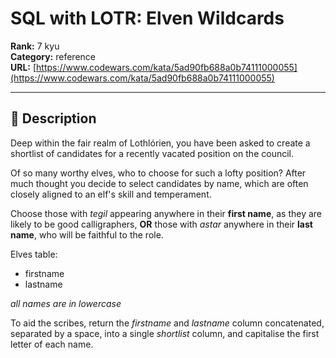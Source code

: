 # SQL with LOTR: Elven Wildcards

**Rank:** 7 kyu  
**Category:** reference  
**URL:** [https://www.codewars.com/kata/5ad90fb688a0b74111000055](https://www.codewars.com/kata/5ad90fb688a0b74111000055)

---

## 📝 Description

Deep within the fair realm of Lothlórien, you have been asked to create a shortlist of candidates for a recently vacated position on the council.

Of so many worthy elves, who to choose for such a lofty position? After much thought you decide to select candidates by name, which are often closely aligned to an elf's skill and temperament.

Choose those with *tegil* appearing anywhere in their **first name**, as they are likely to be good calligraphers, **OR** those with *astar* anywhere in their **last name**, who will be faithful to the role.

Elves table:
* firstname
* lastname

*all names are in lowercase*

To aid the scribes, return the *firstname* and *lastname* column concatenated, separated by a space, into a single *shortlist* column, and capitalise the first letter of each name.
